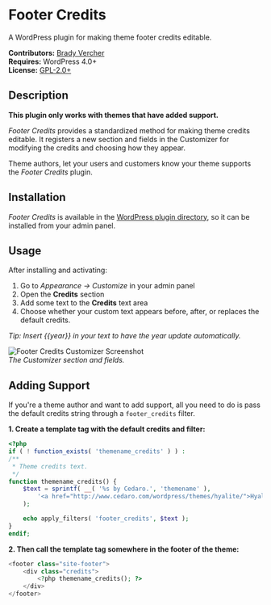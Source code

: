 # Footer Credits

A WordPress plugin for making theme footer credits editable.

__Contributors:__ [Brady Vercher](https://twitter.com/bradyvercher)  
__Requires:__ WordPress 4.0+  
__License:__ [GPL-2.0+](http://www.gnu.org/licenses/gpl-2.0.html)


## Description

**This plugin only works with themes that have added support.**

*Footer Credits* provides a standardized method for making theme credits editable. It registers a new section and fields in the Customizer for modifying the credits and choosing how they appear.

Theme authors, let your users and customers know your theme supports the *Footer Credits* plugin.


## Installation

*Footer Credits* is available in the [WordPress plugin directory](http://wordpress.org/plugins/footer-widgets/), so it can be installed from your admin panel.


## Usage

After installing and activating:

1. Go to *Appearance &rarr; Customize* in your admin panel
2. Open the **Credits** section
3. Add some text to the **Credits** text area
4. Choose whether your custom text appears before, after, or replaces the default credits.

*Tip: Insert {{year}} in your text to have the year update automatically.*

![Footer Credits Customizer Screenshot](https://raw.github.com/cedaro/footer-credits/master/screenshot-1.png)  
_The Customizer section and fields._


## Adding Support

If you're a theme author and want to add support, all you need to do is pass the default credits string through a `footer_credits` filter.

**1. Create a template tag with the default credits and filter:**

```php
<?php
if ( ! function_exists( 'themename_credits' ) ) :
/**
 * Theme credits text.
 */
function themename_credits() {
	$text = sprintf( __( '%s by Cedaro.', 'themename' ),
		'<a href="http://www.cedaro.com/wordpress/themes/hyalite/">Hyalite</a>'
	);

	echo apply_filters( 'footer_credits', $text );
}
endif;
```

**2. Then call the template tag somewhere in the footer of the theme:**

```php
<footer class="site-footer">
	<div class="credits">
		<?php themename_credits(); ?>
	</div>
</footer>
```
